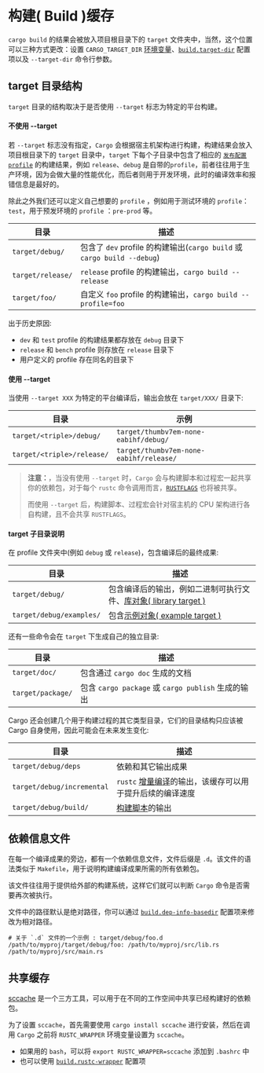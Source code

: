 # 构建( Build )缓存

`cargo build` 的结果会被放入项目根目录下的 `target` 文件夹中，当然，这个位置可以三种方式更改：设置 `CARGO_TARGET_DIR` [环境变量](https://doc.rust-lang.org/stable/cargo/reference/environment-variables.html)、[`build.target-dir`](https://course.rs/cargo/reference/configuration.html#配置文件概览) 配置项以及 `--target-dir` 命令行参数。

## target 目录结构

`target` 目录的结构取决于是否使用 `--target` 标志为特定的平台构建。

#### 不使用 --target

若 `--target` 标志没有指定，`Cargo` 会根据宿主机架构进行构建，构建结果会放入项目根目录下的 `target` 目录中，`target` 下每个子目录中包含了相应的 [`发布配置profile`](https://course.rs/cargo/reference/profiles.html) 的构建结果，例如 `release`、`debug` 是自带的`profile`，前者往往用于生产环境，因为会做大量的性能优化，而后者则用于开发环境，此时的编译效率和报错信息是最好的。

除此之外我们还可以定义自己想要的 `profile` ，例如用于测试环境的 `profile`： `test`，用于预发环境的 `profile` ：`pre-prod` 等。

| 目录             | 描述                                                                    |
| ---------------- | ----------------------------------------------------------------------- |
| `target/debug/`  | 包含了 `dev` profile 的构建输出(`cargo build` 或 `cargo build --debug`) |
| `target/release/` | `release` profile 的构建输出，`cargo build --release`                   |
| `target/foo/`    | 自定义 `foo` profile 的构建输出，`cargo build --profile=foo`            |

出于历史原因:

- `dev` 和 `test` profile 的构建结果都存放在 `debug` 目录下
- `release` 和 `bench` profile 则存放在 `release` 目录下
- 用户定义的 profile 存在同名的目录下

#### 使用 --target

当使用 `--target XXX` 为特定的平台编译后，输出会放在 `target/XXX/` 目录下:

| 目录                       | 示例                                    |
| -------------------------- | --------------------------------------- |
| `target/<triple>/debug/`    | `target/thumbv7em-none-eabihf/debug/`   |
| `target/<triple>/release/` | `target/thumbv7em-none-eabihf/release/` |

> **注意：**，当没有使用 `--target` 时，`Cargo` 会与构建脚本和过程宏一起共享你的依赖包，对于每个 `rustc` 命令调用而言，[`RUSTFLAGS`](https://course.rs/cargo/reference/configuration.html#配置文件概览) 也将被共享。
>
> 而使用 `--target` 后，构建脚本、过程宏会针对宿主机的 CPU 架构进行各自构建，且不会共享 `RUSTFLAGS`。

#### target 子目录说明

在 profile 文件夹中(例如 `debug` 或 `release`)，包含编译后的最终成果:

| 目录                     | 描述                                                                                                                                  |
| ------------------------ | ------------------------------------------------------------------------------------------------------------------------------------- |
| `target/debug/`          | 包含编译后的输出，例如二进制可执行文件、[库对象( library target )](https://course.rs/cargo/reference/cargo-target.html#库对象library) |
| `target/debug/examples/` | 包含[示例对象( example target )](https://course.rs/cargo/reference/cargo-target.html#示例对象examples)                                |

还有一些命令会在 `target` 下生成自己的独立目录:

| 目录              | 描述                                               |
| ----------------- | -------------------------------------------------- |
| `target/doc/`     | 包含通过 `cargo doc` 生成的文档                    |
| `target/package/` | 包含 `cargo package` 或 `cargo publish` 生成的输出 |

Cargo 还会创建几个用于构建过程的其它类型目录，它们的目录结构只应该被 Cargo 自身使用，因此可能会在未来发生变化:

| 目录                       | 描述                                                                                                                    |
| -------------------------- | ----------------------------------------------------------------------------------------------------------------------- |
| `target/debug/deps`        | 依赖和其它输出成果                                                                                                      |
| `target/debug/incremental` | `rustc` [增量编译](https://course.rs/cargo/reference/profiles.html#incremental)的输出，该缓存可以用于提升后续的编译速度 |
| `target/debug/build/`      | [构建脚本](https://course.rs/cargo/reference/build-script/intro.html)的输出                                             |

## 依赖信息文件

在每一个编译成果的旁边，都有一个依赖信息文件，文件后缀是 `.d`。该文件的语法类似于 `Makefile`，用于说明构建编译成果所需的所有依赖包。

该文件往往用于提供给外部的构建系统，这样它们就可以判断 `Cargo` 命令是否需要再次被执行。

文件中的路径默认是绝对路径，你可以通过 [`build.dep-info-basedir`](https://course.rs/cargo/reference/configuration.html#配置文件概览) 配置项来修改为相对路径。

```shell
# 关于 `.d` 文件的一个示例 : target/debug/foo.d
/path/to/myproj/target/debug/foo: /path/to/myproj/src/lib.rs /path/to/myproj/src/main.rs
```

## 共享缓存

[sccache](https://github.com/mozilla/sccache) 是一个三方工具，可以用于在不同的工作空间中共享已经构建好的依赖包。

为了设置 `sccache`，首先需要使用 `cargo install sccache` 进行安装，然后在调用 `Cargo` 之前将 `RUSTC_WRAPPER` 环境变量设置为 `sccache`。

- 如果用的 `bash`，可以将 `export RUSTC_WRAPPER=sccache` 添加到 `.bashrc` 中
- 也可以使用 [`build.rustc-wrapper`](https://course.rs/cargo/reference/configuration.html#配置文件概览) 配置项
